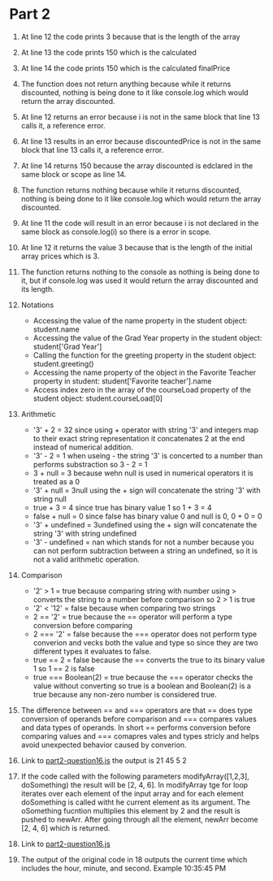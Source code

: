 # Part 2
1. At line 12 the code prints 3 because that is the length of the array
2. At line 13 the code prints 150 which is the calculated 
3. At line 14 the code prints 150 which is the calculated finalPrice
4. The function does not return anything because while it returns discounted, nothing is being done to it like console.log which would return the array discounted.
5. At line 12 returns an error because i is not in the same block that line 13 calls it, a reference error. 
6. At line 13 results in an error because discountedPrice is not in the same block that line 13 calls it, a reference error.
7. At line 14 returns 150 because the array discounted is edclared in the same block or scope as line 14.
8. The function returns nothing because while it returns discounted, nothing is being done to it like console.log which would return the array discounted.
9. At line 11 the code will result in an error because i is not declared in the same block as console.log(i) so there is a error in scope.
10. At line 12 it returns the value 3 because that is the length of the initial array prices which is 3.
11. The function returns nothing to the console as nothing is being done to it, but if console.log was used it would return the array discounted and its length.
12. Notations
    * Accessing the value of the name property in the student object: student.name
    * Accessing the value of the Grad Year property in the student object: student['Grad Year']
    * Calling the function for the greeting property in the student object: student.greeting()
    * Accessing the name property of the object in the Favorite Teacher property in student: student['Favorite teacher'].name
    * Access index zero in the array of the courseLoad property of the student object: student.courseLoad[0]

13. Arithmetic
    * '3' + 2 = 32 since using + operator with string '3' and integers map to their exact string representation it concatenates 2 at the end instead of numerical addition.
    * '3' - 2 = 1 when useing - the string '3' is concerted to a number than performs substraction so 3 - 2 = 1
    * 3 + null = 3 because wehn null is used in numerical operators it is treated as a 0
    * '3' + null = 3null using the + sign will concatenate the string '3' with string null
    * true + 3 = 4 since true has binary value 1 so 1 + 3 = 4
    * false + null = 0 since false has binary value 0 and null is 0, 0 + 0 = 0
    * '3' + undefined = 3undefined using the + sign will concatenate the string '3' with string undefined
    * '3' - undefined = nan which stands for not a number because you can not perform subtraction between a string an undefined, so it is not a valid arithmetic operation.

14. Comparison
    * '2' > 1 = true because comparing string with number using > converts the string to a number before comparison so 2 > 1 is true
    * '2' < '12' = false because when comparing two strings
    * 2 == '2' = true because the == operator will perform a type conversion before comparing 
    * 2 === '2' = false because the === operator does not perform type converion and vecks both the value and type so since they are two different types it evaluates to false.
    * true == 2 = false because the == converts the true to its binary value 1 so 1 == 2 is false
    * true === Boolean(2) = true because the === operator checks the value without converting so true is a boolean and Boolean(2) is a true because any non-zero number is considered true.
   
15. The difference between == and === operators are that == does type conversion of operands before comparison and === compares values and data types of operands. In short == performs conversion before comparing values and === comapres vales and types stricly and helps avoid unexpected behavior caused by converion.

16. Link to [part2-question16.js](https://github.com/karinnamonzon/sp24-cse110-lab4/blob/main/expose/javascript/part2-question16.js) the output is 21 45 5 2

17. If the code called with the following parameters modifyArray([1,2,3], doSomething) the result will be [2, 4, 6]. In modifyArray tge for loop iterates over each element of the input array and for each element doSomething is called witht he current element as its argument. The oSomething fucntion multiplies this element by 2 and the result is pushed to newArr. After going through all the element, newArr become [2, 4, 6] which is returned.
    
18. Link to [part2-question16.js](https://github.com/karinnamonzon/sp24-cse110-lab4/blob/main/expose/javascript/part2-question18.js)
19. The output of the original code in 18 outputs the current time which includes the hour, minute, and second. Example 10:35:45 PM
